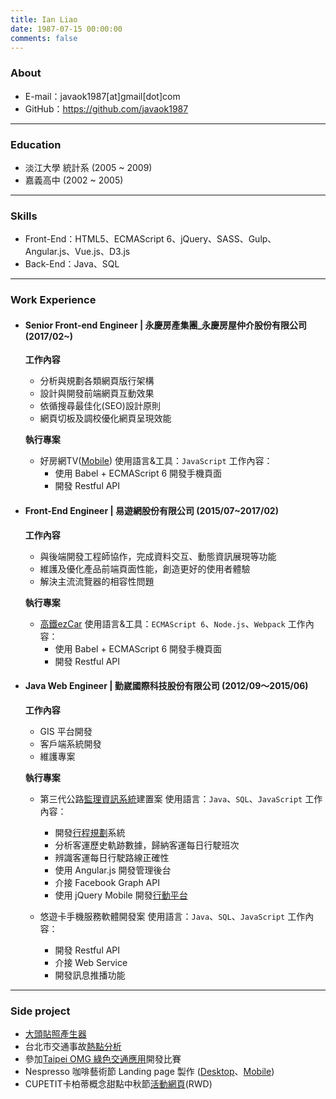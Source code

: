 ```yaml
---
title: Ian Liao
date: 1987-07-15 00:00:00
comments: false
---
```


### About
- E-mail：javaok1987[at]gmail[dot]com
- GitHub：https://github.com/javaok1987


---------------------------------------
### Education

- 淡江大學 統計系 (2005 ~ 2009)
- 嘉義高中 (2002 ~ 2005)


---------------------------------------
### Skills

- Front-End：HTML5、ECMAScript 6、jQuery、SASS、Gulp、Angular.js、Vue.js、D3.js
- Back-End：Java、SQL


---------------------------------------
### Work Experience

- #### Senior Front-end Engineer | 永慶房產集團_永慶房屋仲介股份有限公司 (2017/02~)

  __工作內容__
    - 分析與規劃各類網頁版行架構
    - 設計與開發前端網頁互動效果
    - 依循搜尋最佳化(SEO)設計原則
    - 網頁切板及調校優化網頁呈現效能

  __執行專案__
    - 好房網TV([Mobile](https://goo.gl/Ggh7SJ))
      使用語言&工具：`JavaScript`
      工作內容：
        - 使用 Babel + ECMAScript 6 開發手機頁面
        - 開發 Restful API


- #### Front-End Engineer | 易遊網股份有限公司 (2015/07~2017/02)

  __工作內容__
    - 與後端開發工程師協作，完成資料交互、動態資訊展現等功能
    - 維護及優化產品前端頁面性能，創造更好的使用者體驗
    - 解決主流流覽器的相容性問題

  __執行專案__
    - [高鐵ezCar](https://goo.gl/0SYLFm)
      使用語言&工具：`ECMAScript 6`、`Node.js`、`Webpack`
      工作內容：
        - 使用 Babel + ECMAScript 6 開發手機頁面
        - 開發 Restful API


- #### Java Web Engineer | 勤崴國際科技股份有限公司 (2012/09～2015/06)

  __工作內容__
    - GIS 平台開發
    - 客戶端系統開發
    - 維護專案

  __執行專案__
    - 第三代公路[監理資訊系統](https://goo.gl/SLCRbH)建置案
      使用語言：`Java`、`SQL`、`JavaScript`
      工作內容：
      - 開發[行程規劃](https://goo.gl/H0uOca)系統
      - 分析客運歷史軌跡數據，歸納客運每日行駛班次
      - 辨識客運每日行駛路線正確性
      - 使用 Angular.js 開發管理後台
      - 介接 Facebook Graph API
      - 使用 jQuery Mobile 開發[行動平台](http://goo.gl/E1CQn9)

    - 悠遊卡手機服務軟體開發案
      使用語言：`Java`、`SQL`、`JavaScript`
      工作內容：
      - 開發 Restful API
      - 介接 Web Service
      - 開發訊息推播功能


---------------------------------------
### Side project
- [大頭貼照產生器](https://goo.gl/zwiD3A)
- 台北市交通事故[熱點分析](http://goo.gl/9gQy6B)
- 參加[Taipei OMG 綠色交通應用](http://goo.gl/D9K3sG)開發比賽
- Nespresso 咖啡藝術節 Landing page 製作 ([Desktop](https://goo.gl/bKY71o)、[Mobile](https://goo.gl/3BGGwr))
- CUPETIT卡柏蒂概念甜點中秋節[活動網頁](https://goo.gl/YokwWS)(RWD)
